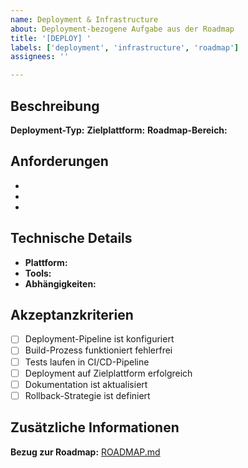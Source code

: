 ```yaml
---
name: Deployment & Infrastructure
about: Deployment-bezogene Aufgabe aus der Roadmap
title: '[DEPLOY] '
labels: ['deployment', 'infrastructure', 'roadmap']
assignees: ''

---
```


## Beschreibung
<!-- Beschreibe die Deployment-/Infrastructure-Aufgabe -->

**Deployment-Typ:** 
**Zielplattform:** 
**Roadmap-Bereich:** 

## Anforderungen
<!-- Was soll deployiert/konfiguriert werden? -->

- 
- 
- 

## Technische Details
<!-- Technische Spezifikationen und Einschränkungen -->

- **Plattform:** 
- **Tools:** 
- **Abhängigkeiten:** 

## Akzeptanzkriterien

- [ ] Deployment-Pipeline ist konfiguriert
- [ ] Build-Prozess funktioniert fehlerfrei
- [ ] Tests laufen in CI/CD-Pipeline
- [ ] Deployment auf Zielplattform erfolgreich
- [ ] Dokumentation ist aktualisiert
- [ ] Rollback-Strategie ist definiert

## Zusätzliche Informationen

**Bezug zur Roadmap:** [ROADMAP.md](../ROADMAP.md)

<!-- 
Relevante Links:
- GitHub Actions
- Platform-spezifische Dokumentation
- Build-Konfiguration
-->